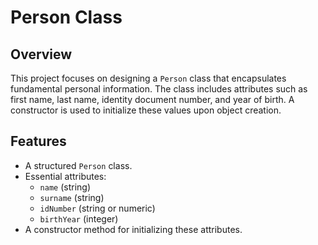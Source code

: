 # Person Class

## Overview
This project focuses on designing a `Person` class that encapsulates fundamental personal information. The class includes attributes such as first name, last name, identity document number, and year of birth. A constructor is used to initialize these values upon object creation.

## Features
- A structured `Person` class.
- Essential attributes:
  - `name` (string)
  - `surname` (string)
  - `idNumber` (string or numeric)
  - `birthYear` (integer)
- A constructor method for initializing these attributes.
